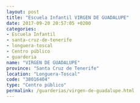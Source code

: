 ```yaml
---
layout: post
title: "Escuela Infantil VIRGEN DE GUADALUPE"
date: 2017-09-20 20:57:05 +0200
categories:
- Escuela Infantil
- santa-cruz-de-tenerife
- longuera-toscal
- Centro público
- guarderia
name: "VIRGEN DE GUADALUPE"
province: "Santa Cruz de Tenerife"
location: "Longuera-Toscal"
code: "38016404"
type: "Centro público"
permalink: /guarderias/virgen-de-guadalupe.html
---
```

